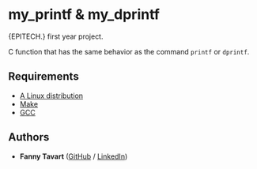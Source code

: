 # my_printf & my_dprintf

{EPITECH.} first year project.

C function that has the same behavior as the command `printf` or `dprintf`.

## Requirements

 - [A Linux distribution](https://en.wikipedia.org/wiki/Linux_distribution)
 - [Make](https://www.gnu.org/software/make/)
 - [GCC](https://gcc.gnu.org/)

## Authors

* **Fanny Tavart** ([GitHub](https://github.com/fannytavart) / [LinkedIn](https://www.linkedin.com/in/fannytavart/))
